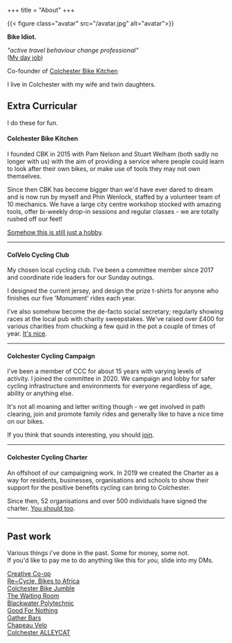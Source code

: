 +++
title = "About"
+++

{{< figure class="avatar" src="/avatar.jpg" alt="avatar">}}

**Bike Idiot.**

*"active travel behaviour change professional"*  
([My day job](https://www.linkedin.com/in/michaepolom/))

Co-founder of [Colchester Bike Kitchen](https://colchbk.org.uk)

I live in Colchester with my wife and twin daughters.

## Extra Curricular
I do these for fun.

#### Colchester Bike Kitchen
I founded CBK in 2015 with Pam Nelson and Stuart Welham (both sadly no longer with us) with the aim of providing a service where people could learn to look after their own bikes, or make use of tools they may not own themselves.

Since then CBK has become bigger than we'd have ever dared to dream and is now run by myself and Phin Wenlock, staffed by a volunteer team of 10 mechanics. We have a large city centre workshop stocked with amazing tools, offer bi-weekly drop-in sessions and regular classes - we are totally rushed off our feet!

[Somehow this is still just a hobby](https://colchesterbikekitchen.org.uk).

---

#### ColVelo Cycling Club
My chosen local cycling club. I've been a committee member since 2017 and coordinate ride leaders for our Sunday outings.

I designed the current jersey, and design the prize t-shirts for anyone who finishes our five 'Monument' rides each year.

I've also somehow become the de-facto social secretary; regularly showing races at the local pub with charity sweepstakes. We've raised over £400 for various charities from chucking a few quid in the pot a couple of times of year. [It's nice](http://www.colvelo.co.uk/).

---

#### Colchester Cycling Campaign
I've been a member of CCC for about 15 years with varying levels of activity. I joined the committee in 2020. We campaign and lobby for safer cycling infrastructure and environments for everyone regardless of age, ability or anything else.

It's not all moaning and letter writing though - we get involved in path clearing, join and promote family rides and generally like to have a nice time on our bikes.

If you think that sounds interesting, you should [join](https://colchester-cycling.org).

---

#### Colchester Cycling Charter
An offshoot of our campaigning work. In 2019 we created the Charter as a way for residents, businesses, organisations and schools to show their support for the positive benefits cycling can bring to Colchester. 

Since then, 52 organisations and over 500 individuals have signed the charter. [You should too](https://colchestercyclingcharter.org.uk/).

---

## Past work
Various things i've done in the past. Some for money, some not.   
If you'd like to pay me to do anything like this for *you*, slide into my DMs.

[Creative Co-op](https://creative.coop)   
[Re~Cycle, Bikes to Africa](https://re-cycle.org/)  
[Colchester Bike Jumble](http://colchbk.org.uk/jumble)  
[The Waiting Room](https://www.instagram.com/stbotolphs_/)  
[Blackwater Polytechnic](https://blackwaterpolytechnic.com/)   
[Good For Nothing](https://www.goodfornothing.com/chapter/colchester)  
[Gather Bars](https://www.gatherbars.com/)  
[Chapeau Velo](https://twitter.com/chapeauvelo)  
[Colchester ALLEYCAT](https://chapeauvelo-blog.tumblr.com/post/82090239127/alleycat-klaxon)  